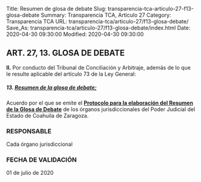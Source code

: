 Title: Resumen de glosa de debate
Slug: transparencia-tca-articulo-27-f13-glosa-debate
Summary: Transparencia TCA, Artículo 27
Category: Transparencia TCA
URL: transparencia-tca/articulo-27/f13-glosa-debate/
Save_As: transparencia-tca/articulo-27/f13-glosa-debate/index.html
Date: 2020-04-30 09:30:00
Modified: 2020-04-30 09:30:00


## ART. 27, 13. GLOSA DE DEBATE

**II.** Por conducto del Tribunal de Conciliación y Arbitraje, además de lo que le resulte aplicable del artículo 73 de la Ley General:

##### **13.** **[Resumen de la glosa de debate](https://www.poderjudicialcoahuila.gob.mx/intranet/sentencias/consultaGlosa2.php)**[;](https://www.poderjudicialcoahuila.gob.mx/intranet/sentencias/glosa.php)

Acuerdo por el que se emite el **[Protocolo para la elaboración del Resumen de la Glosa de Debate](https://storage.googleapis.com/pjecz-gob-mx/Transparencia/Art%C3%ADculo%2021/F02%20Marco%20Normativo/10%20Protocolos%20de%20Actuaci%C3%B3n/Protocolo%20para%20la%20Elaboraci%C3%B3n%20del%20Resumen%20de%20la%20Glosa%20de%20debate%20en%20los%20%C3%93rganos%20Jurisdiccionales%20del%20Poder%20Judicial%20del%20Estado%20de%20Coahuila%20de%20Zaragoza.pdf)** de los órganos jurisdiccionales del Poder Judicial del Estado de Coahuila de Zaragoza.

### **RESPONSABLE**

Cada órgano jurisdiccional

### **FECHA DE VALIDACIÓN**

01 de julio de 2020


